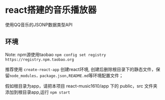 # react搭建的音乐播放器

使用QQ音乐的JSONP数据类型API

## 环境

Note: npm源使用taobao `npm config set registry https://registry.npm.taobao.org`

推荐使用 `create-react-app` 创建react环境, 创建后删除根目录下的静态文件，保留`node_modules，package.json,README.md`等环境配置文件；

假如根目录为app，请把本项目 react-music1610/app 下的 public，src 文件夹添加到根目录app,运行 `npm start`
